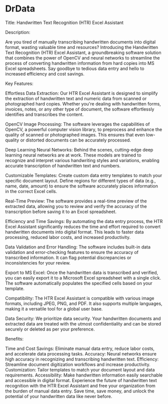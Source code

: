 # DrData

Title: Handwritten Text Recognition (HTR) Excel Assistant

Description:

Are you tired of manually transcribing handwritten documents into digital format, wasting valuable time and resources? Introducing the Handwritten Text Recognition (HTR) Excel Assistant, a groundbreaking software solution that combines the power of OpenCV and neural networks to streamline the process of converting handwritten information from hard copies into MS Excel spreadsheets. Say goodbye to tedious data entry and hello to increased efficiency and cost savings.

Key Features:

Effortless Data Extraction: Our HTR Excel Assistant is designed to simplify the extraction of handwritten text and numeric data from scanned or photographed hard copies. Whether you're dealing with handwritten forms, invoices, notes, or any other type of document, the software effortlessly identifies and transcribes the content.

OpenCV Image Processing: The software leverages the capabilities of OpenCV, a powerful computer vision library, to preprocess and enhance the quality of scanned or photographed images. This ensures that even low-quality or distorted documents can be accurately processed.

Deep Learning Neural Networks: Behind the scenes, cutting-edge deep learning neural networks are at work. These models are trained to recognize and interpret various handwriting styles and variations, enabling accurate transcription of handwritten text and numbers.

Customizable Templates: Create custom data entry templates to match your specific document layout. Define regions for different types of data (e.g., name, date, amount) to ensure the software accurately places information in the correct Excel cells.

Real-Time Preview: The software provides a real-time preview of the extracted data, allowing you to review and verify the accuracy of the transcription before saving it to an Excel spreadsheet.

Efficiency and Time Savings: By automating the data entry process, the HTR Excel Assistant significantly reduces the time and effort required to convert handwritten documents into digital format. This leads to faster data processing, reduced labor costs, and increased productivity.

Data Validation and Error Handling: The software includes built-in data validation and error-checking features to ensure the accuracy of transcribed information. It can flag potential discrepancies or inconsistencies for your review.

Export to MS Excel: Once the handwritten data is transcribed and verified, you can easily export it to a Microsoft Excel spreadsheet with a single click. The software automatically populates the specified cells based on your template.

Compatibility: The HTR Excel Assistant is compatible with various image formats, including JPEG, PNG, and PDF. It also supports multiple languages, making it a versatile tool for a global user base.

Data Security: We prioritize data security. Your handwritten documents and extracted data are treated with the utmost confidentiality and can be stored securely or deleted as per your preference.

Benefits:

Time and Cost Savings: Eliminate manual data entry, reduce labor costs, and accelerate data processing tasks.
Accuracy: Neural networks ensure high accuracy in recognizing and transcribing handwritten text.
Efficiency: Streamline document digitization workflows and increase productivity.
Customization: Tailor templates to match your document layout and data requirements.
Accessibility: Make handwritten information easily searchable and accessible in digital format.
Experience the future of handwritten text recognition with the HTR Excel Assistant and free your organization from the burden of manual data entry. Save time, save money, and unlock the potential of your handwritten data like never before.
